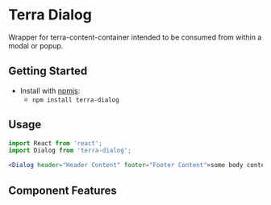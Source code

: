 # Terra Dialog

Wrapper for terra-content-container intended to be consumed from within a modal or popup.

## Getting Started

- Install with [npmjs](https://www.npmjs.com):
  - `npm install terra-dialog`

## Usage

```jsx
import React from 'react';
import Dialog from 'terra-dialog';

<Dialog header="Header Content" footer="Footer Content">some body content</Dialog>
```

## Component Features

<!-- Uncomment supported features.
 * [Cross-Browser Support](https://github.com/cerner/terra-core/wiki/Component-Features#cross-browser-support)
 * [Responsive Support](https://github.com/cerner/terra-core/wiki/Component-Features#responsive-support)
 * [Mobile Support](https://github.com/cerner/terra-core/wiki/Component-Features#mobile-support)
 * [Internationalization Support](https://github.com/cerner/terra-core/wiki/Component-Features#internationalization-i18n-support)
 * [Localization Support](https://github.com/cerner/terra-core/wiki/Component-Features#localization-support)
 * [LTR/RTL Support](https://github.com/cerner/terra-core/wiki/Component-Features#ltr--rtl-support)
 -->
